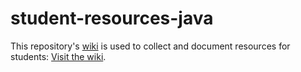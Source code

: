 # student-resources-java

This repository's [wiki](/wecancodeit/java-resources/wiki) is used to collect and document resources for students: [Visit the wiki](/wecancodeit/java-resources/wiki).
